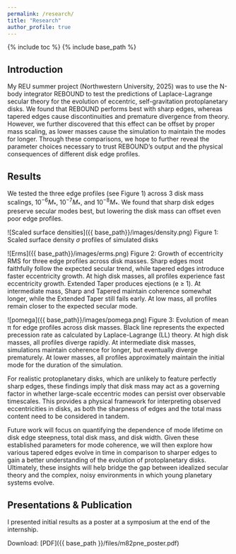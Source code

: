 ```yaml
---
permalink: /research/
title: "Research"
author_profile: true
---
```


{% include toc %}
{% include base_path %}

## Introduction

My REU summer project (Northwestern University, 2025) was to use the N-body integrator REBOUND to test the predictions of Laplace-Lagrange secular theory for the evolution of eccentric, self-gravitation protoplanetary disks. We found that REBOUND performs best with sharp edges, whereas tapered edges cause discontinuities and premature divergence from theory. However, we further discovered that this effect can be offset by proper mass scaling, as lower masses cause the simulation to maintain the modes for longer. Through these comparisons, we hope to further reveal the parameter choices necessary to trust REBOUND’s output and the physical consequences of different disk edge profiles. 

## Results

We tested the three edge profiles (see Figure 1) across 3 disk mass scalings, $10^{-6}M_*$, $10^{-7}M_*$, and $10^{-8}M_*$. We found that sharp disk edges preserve secular modes best, but lowering the disk mass can offset even poor edge profiles.

![Scaled surface densities]({{ base_path}}/images/density.png)
Figure 1: Scaled surface density $\sigma$ profiles of simulated disks

![Erms]({{ base_path}}/images/erms.png)
Figure 2: Growth of eccentricity RMS for three edge profiles across disk masses. Sharp edges most faithfully follow the expected secular trend, while tapered edges introduce faster eccentricity growth. At high disk masses, all profiles experience fast eccentricity growth. Extended Taper produces ejections (e ≥ 1). At intermediate mass, Sharp and Tapered maintain coherence somewhat longer, while the Extended Taper still fails early. At low mass, all profiles remain closer to the expected secular mode.

![pomega]({{ base_path}}/images/pomega.png)
Figure 3: Evolution of mean π for edge profiles across disk masses. Black line represents the expected precession rate as calculated by Laplace-Lagrange (LL) theory. At high disk masses, all profiles diverge rapidly. At intermediate disk masses, simulations maintain coherence for longer, but eventually diverge prematurely. At lower masses, all profiles approximately maintain the initial mode for the duration of the simulation.

For realistic protoplanetary disks, which are unlikely to feature perfectly sharp edges, these findings imply that disk mass may act as a governing factor in whether large-scale eccentric modes can persist over observable timescales. This provides a physical framework for interpreting observed eccentricities in disks, as both the sharpness of edges and the total mass content need to be considered in tandem.

Future work will focus on quantifying the dependence of mode lifetime on disk edge steepness, total disk mass, and disk width. Given these established parameters for mode coherence, we will then explore how various tapered edges evolve in time in comparison to sharper edges to gain a better understanding of the evolution of protoplanetary disks. Ultimately, these insights will help bridge the gap between idealized secular theory and the complex, noisy environments in which young planetary systems evolve. 


## Presentations & Publication

I presented initial results as a poster at a symposium at the end of the internship. 


Download: [PDF]({{ base_path }}/files/m82pne_poster.pdf)
